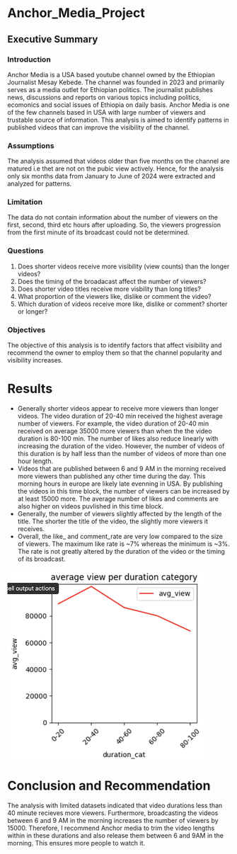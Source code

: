 # Anchor_Media_Project
## **Executive Summary**
### **Introduction**
Anchor Media is a USA based youtube channel owned by the Ethiopian Journalist Mesay Kebede. The channel was founded in 2023 and primarily serves as a media outlet for Ethiopian politics. The journalist publishes news, discussions and reports on various topics including politics, ecomonics and social issues of Ethiopia on daily basis. Anchor Media is one of the few channels based in USA with large number of viewers and trustable source of information. This analysis is aimed to identify patterns in published videos that can improve the visibility of the channel.

### **Assumptions**
The analysis assumed that videos older than five months on the channel are matured i.e thet are not on the pubic view actively. Hence, for the analysis only six months data from January to June of 2024 were extracted and analyzed for patterns.

### **Limitation**
The data do not contain information about the number of viewers on the first, second, third etc hours after uploading. So, the viewers progression from  the first minute of its broadcast could not be determined.

### **Questions**
1. Does shorter videos receive more visibility (view counts) than the longer videos?
2. Does the timing of the broadacast affect the number of viewers?
3. Does shorter video titles receive more visbility than long titles?
4. What proportion of the viewers like, dislike or comment the video?
5. Which duration of videos receive more like, dislike or comment? shorter or longer?

### **Objectives** 
The objective of this analysis is to identify factors that affect visibility and recommend the owner to employ them so that the channel popularity and visibility increases.

# **Results**
* Generally shorter videos appear to receive more viewers than longer videos. The video duration of 20-40 min received the highest average number of viewers. For example, the video duration of 20-40 min received on average 35000 more viewers than when the the video duration is 80-100 min. The number of likes also reduce linearly with increasing the duration of the video. However, the number of videos of this duration is by half less than the number of videos of more than one hour length.
* Videos that are published between 6 and 9 AM in the morning received more viewers than published any other time during the day. This morning hours in europe are likely late evenning in USA. By publishing the videos in this time block, the number of viewers can be increased by at least 15000 more. The average number of likes and comments are also higher on videos puvlished in this time block.
* Generally, the number of viewers slightly affected by the length of the title. The shorter the title of the video, the slightly more viewers it receives.
* Overall, the like_ and comment_rate are very low compared to the size of viewers. The maximum like rate is ~7% whereas the minimum is ~3%. The rate is not greatly altered by the duration of the video or the timing of its broadcast.

![Anchor_Media_Project](https://github.com/derewor/Anchor_Media_Project/blob/main/document/Anchor%20View.png)

# **Conclusion and Recommendation**
The analysis with limited datasets indicated that video durations less than 40 minute recieves more viewers. Furthermore, broadcasting the videos between 6 and 9 AM in the morning increases the number of viewers by 15000. Therefore, I recommend Anchor media to trim the video lengths within in these durations and also release them between 6 and 9AM in the morning. This ensures more people to watch it.
